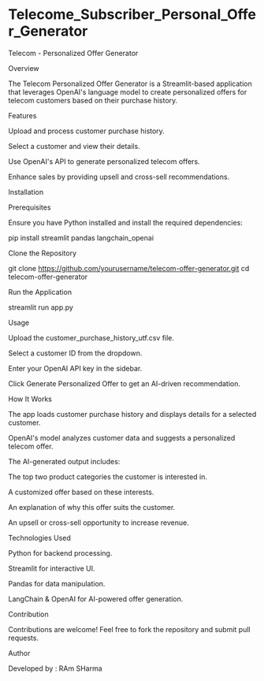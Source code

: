 # Telecome_Subscriber_Personal_Offer_Generator

Telecom - Personalized Offer Generator

Overview

The Telecom Personalized Offer Generator is a Streamlit-based application that leverages OpenAI's language model to create personalized offers for telecom customers based on their purchase history.

Features

Upload and process customer purchase history.

Select a customer and view their details.

Use OpenAI's API to generate personalized telecom offers.

Enhance sales by providing upsell and cross-sell recommendations.

Installation

Prerequisites

Ensure you have Python installed and install the required dependencies:

pip install streamlit pandas langchain_openai

Clone the Repository

git clone https://github.com/yourusername/telecom-offer-generator.git
cd telecom-offer-generator

Run the Application

streamlit run app.py

Usage

Upload the customer_purchase_history_utf.csv file.

Select a customer ID from the dropdown.

Enter your OpenAI API key in the sidebar.

Click Generate Personalized Offer to get an AI-driven recommendation.

How It Works

The app loads customer purchase history and displays details for a selected customer.

OpenAI's model analyzes customer data and suggests a personalized telecom offer.

The AI-generated output includes:

The top two product categories the customer is interested in.

A customized offer based on these interests.

An explanation of why this offer suits the customer.

An upsell or cross-sell opportunity to increase revenue.

Technologies Used

Python for backend processing.

Streamlit for interactive UI.

Pandas for data manipulation.

LangChain & OpenAI for AI-powered offer generation.

Contribution

Contributions are welcome! Feel free to fork the repository and submit pull requests.


Author

Developed by : RAm SHarma
